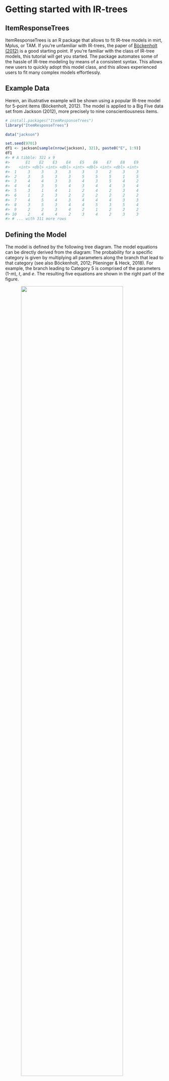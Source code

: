 Getting started with IR-trees
================

## ItemResponseTrees

ItemResponseTrees is an R package that allows to fit IR-tree models in
mirt, Mplus, or TAM. If you’re unfamiliar with IR-trees, the paper of
[Böckenholt (2012)](https://dx.doi.org/10.1037/a0028111) is a good
starting point. If you’re familiar with the class of IR-tree models,
this tutorial will get you started. The package automates some of the
hassle of IR-tree modeling by means of a consistent syntax. This allows
new users to quickly adopt this model class, and this allows experienced
users to fit many complex models effortlessly.

## Example Data

Herein, an illustrative example will be shown using a popular IR-tree
model for 5-point items (Böckenholt, 2012). The model is applied to a
Big Five data set from Jackson (2012), more precisely to nine
conscientiousness items.

``` r
# install.packages("ItemResponseTrees")
library("ItemResponseTrees")

data("jackson")

set.seed(9701)
df1 <- jackson[sample(nrow(jackson), 321), paste0("E", 1:9)]
df1
#> # A tibble: 321 x 9
#>       E1    E2    E3    E4    E5    E6    E7    E8    E9
#>    <int> <dbl> <int> <dbl> <int> <dbl> <int> <dbl> <int>
#>  1     3     3     3     3     3     3     2     3     3
#>  2     3     5     3     3     5     5     5     1     5
#>  3     4     4     3     3     4     3     5     4     2
#>  4     4     3     5     4     3     4     4     3     4
#>  5     3     1     4     1     2     4     2     3     4
#>  6     1     2     3     2     2     2     2     2     2
#>  7     4     5     4     3     4     4     4     3     3
#>  8     3     5     3     4     4     5     3     5     4
#>  9     2     2     3     4     2     1     2     2     2
#> 10     2     4     4     2     3     4     2     3     3
#> # ... with 311 more rows
```

## Defining the Model

The model is defined by the following tree diagram. The model equations
can be directly derived from the diagram: The probability for a specific
category is given by multiplying all parameters along the branch that
lead to that category (see also Böckenholt, 2012; Plieninger & Heck,
2018). For example, the branch leading to Category 5 is comprised of the
parameters (1-*m*), *t*, and *e*. The resulting five equations are shown
in the right part of the figure.

<img src="tools/ecn-model.png" width="80%" style="border:0px;display: block;  margin-left: auto; margin-right: auto;" />

In the ItemResponseTrees package, a model is defined using a specific
syntax that consists mainly of three parts.

1.  `Equations:` Herein, the model equation for each response category
    is listed in the format `cat = p1 * (1-p2)`, where `cat` is one of
    the observed responses (e.g., 1, …, 5). Furthermore, `p1` is a
    freely chosen parameter label, and I’ve chosen `t`, `e`, and `m`
    below corresponding to the diagram above.
2.  `IRT:` The parameters in the `Equations` (and also those in the
    figure above) actually correspond to latent variables of an IRT
    model. These latent variables are measured using a number of
    items/variables, and this is specified in this section using the
    same parameter labels as in `Equations`.  
    The format for this section is highly similar to the MODEL statement
    in Mplus: a semicolon is used after each definition; loadings
    (discrimination parameters) can be fixed using `@`. The syntax below
    fixes all loadings corresponding to dimensions *e* and *m* to 1
    corresponding to a 1PL or Rasch model, whereas all loadings
    corresponding to dimension *t* are freely estimated (i.e.,
    2PL-structure).
3.  `Class:` Can be either `Tree` for an IR-tree model or `GRM` for a
    graded response model.

<!-- end list -->

``` r
# Use irtree_create_template() to create a model-string template.
# This may also come handy if you prefer to provide the mapping matrix 
#   (i.e., pseudoitems) rather than the model equations
irtree_create_template(df1, mapping_matrix = NULL)
```

In the following, the model string for the desired IR-tree model for the
nine items is specified and saved as `m1`.

``` r
m1 <- "
# IR-tree model for 5-point items (Böckenholt, 2012)

Equations:
1 = (1-m)*(1-t)*e
2 = (1-m)*(1-t)*(1-e)
3 = m
4 = (1-m)*t*(1-e)
5 = (1-m)*t*e

IRT:
t  BY  E1,   E2,   E3,   E4,   E5,   E6,   E7,   E8,   E9;
e  BY  E1@1, E2@1, E3@1, E4@1, E5@1, E6@1, E7@1, E8@1, E9@1;
m  BY  E1@1, E2@1, E3@1, E4@1, E5@1, E6@1, E7@1, E8@1, E9@1;

Class:
Tree
"
```

In case of a graded response model, only two sections need to be
specified.

``` r
m2 <- "
# Graded response model

IRT:
t  BY  E1,   E2,   E3,   E4,   E5,   E6,   E7,   E8,   E9;

Class:
GRM
"
```

Subsequently, the function `irtree_model()` needs to be called, which
takes a model string such as `m1` or `m2` as its sole argument. The
resulting objects `model1` and `model2` of class `irtree_model` contain
all the necessary information for fitting the model. Furthermore, one
may inspect specific elements, for example, the pseudoitems contained in
the mapping matrix.

Further information on creating model strings is provided in
`?irtree_model()`.

``` r
model1 <- irtree_model(m1)
model2 <- irtree_model(m2)

model1$mapping_matrix
#>      cate  t  e m
#> [1,]    1  0  1 0
#> [2,]    2  0  0 0
#> [3,]    3 NA NA 1
#> [4,]    4  1  0 0
#> [5,]    5  1  1 0
```

## Fitting the model

Then, the model can be `fit()` using one of three different engines. The
ItemResponseTrees package supports the engines
[mirt](https://cran.r-project.org/package=mirt),
[TAM](https://cran.r-project.org/package=TAM), and Mplus (via the
[MplusAutomation](https://cran.r-project.org/package=MplusAutomation)
package). Additional arguments for the engine, for example, details of
the algorithms, can be specified via the `control` argument.

``` r
# mirt can be used with an EM algorithm (the default) or, for example, with the
# MH-RM algorithm, which seems a little bit faster here.
# See ?mirt::mirt for details.
ctrl <- control_mirt(method = "MHRM")

fit1 <- fit(model1, data = df1, engine = "mirt", control = ctrl)
fit2 <- fit(model2, data = df1, engine = "mirt", control = ctrl)
```

## Results

The easiest way to access the information stored in `fit1` and `fit2` is
via the functions `glance()`, `tidy()`, and `augment()` (that come from
the [broom](https://broom.tidyverse.org/) package, which is part of the
tidyverse).

### Model Fit

Information about model fit is obtained via `glance()`. As seen below,
the IR-tree model has 41 freely estimated parameters (3 x 9 thresholds +
9 loadings + 2 variances + 3 covariances). The GRM has 45 estimated
parameters (4 x 9 thresholds + 9 loadings). (Of course, this comparison
is a little bit unfair, because the IR-tree model is much more flexible
in terms of dimensionality/“random effects” even though it is less
flexible with respect to the thresholds/“fixed effects”.)

For the present data, the IR-tree model slightly outperforms the GRM
according to AIC and BIC, and thus one may conclude that response styles
are present in these data.

``` r
glance(fit1)
#> # A tibble: 1 x 11
#>     AIC   BIC  AICc logLik converged iterations estimator  npar  nobs n.factors
#>   <dbl> <dbl> <dbl>  <dbl> <lgl>          <int> <chr>     <int> <int>     <int>
#> 1 7660. 7815. 7672. -3789. TRUE             369 MHRM         41   321         3
#> # ... with 1 more variable: ngroups <int>

rbind(glance(fit1), glance(fit2))
#> # A tibble: 2 x 11
#>     AIC   BIC  AICc logLik converged iterations estimator  npar  nobs n.factors
#>   <dbl> <dbl> <dbl>  <dbl> <lgl>          <int> <chr>     <int> <int>     <int>
#> 1 7660. 7815. 7672. -3789. TRUE             369 MHRM         41   321         3
#> 2 7686. 7856. 7701. -3798. TRUE              84 MHRM         45   321         1
#> # ... with 1 more variable: ngroups <int>
```

### Parameter Estimates

The parameter estimates are obtained via `tidy()`. For the IR-tree
model, this returns a tibble with 66 rows (pertaining to the fixed and
estimated parameters). Below, the nine threshold/difficulty parameters
`t_E*.d` pertaining to parameter *t* are shown plus the threshold of
pseudoitem `e_E1`.

The latent variances, covariances, and correlations are shown below as
well, and these show the typical pattern of a negative correlation
between *e* and *m*.\[1\]

``` r
tidy(fit1, par_type = "difficulty")
#> # A tibble: 66 x 5
#>    parameter component term   estimate std.error
#>    <chr>     <chr>     <chr>     <dbl>     <dbl>
#>  1 Threshold <NA>      t_E1.d    1.08      0.574
#>  2 Threshold <NA>      t_E2.d   -1.07      0.652
#>  3 Threshold <NA>      t_E3.d   -1.34      0.383
#>  4 Threshold <NA>      t_E4.d   -0.208     0.563
#>  5 Threshold <NA>      t_E5.d   -1.81      0.522
#>  6 Threshold <NA>      t_E6.d   -2.12      0.632
#>  7 Threshold <NA>      t_E7.d    0.622     0.540
#>  8 Threshold <NA>      t_E8.d    0.636     0.448
#>  9 Threshold <NA>      t_E9.d   -0.178     0.351
#> 10 Threshold <NA>      e_E1.d    0.744     0.189
#> # ... with 56 more rows

tail(tidy(fit1, par_type = "difficulty"), 9)
#> # A tibble: 9 x 5
#>   parameter component term    estimate std.error
#>   <chr>     <chr>     <chr>      <dbl>     <dbl>
#> 1 Var       t         COV_11     1       NA     
#> 2 Var       e         COV_22     2.08     0.279 
#> 3 Var       m         COV_33     0.888    0.134 
#> 4 Cov       <NA>      COV_21     0.258    0.0954
#> 5 Cov       <NA>      COV_31    -0.101    0.0852
#> 6 Cov       <NA>      COV_32    -1.12     0.161 
#> 7 Corr      <NA>      CORR_21    0.179   NA     
#> 8 Corr      <NA>      CORR_31   -0.107   NA     
#> 9 Corr      <NA>      CORR_32   -0.826   NA
```

### Factor scores

The factor scores or person parameter estimates are obtained via
`augment()`. This returns a tibble comprised of the data set and the
factor scores (plus respective standard errors) for the three dimensions
*t* (F1), *e* (F2), and *m* (F3).

The correlation of the scores for the target trait (extraversion in this
case) between the IR-tree model and the GRM indicates that the models
differ in this respect even though not drastically.

``` r
augment(fit1)
#> # A tibble: 321 x 15
#>       E1    E2    E3    E4    E5    E6    E7    E8    E9 .fittedF1 .fittedF2
#>    <int> <dbl> <int> <dbl> <int> <dbl> <int> <dbl> <int>     <dbl>     <dbl>
#>  1     3     3     3     3     3     3     2     3     3   -0.743     -2.82 
#>  2     3     5     3     3     5     5     5     1     5    0.560      1.62 
#>  3     4     4     3     3     4     3     5     4     2    0.809     -0.812
#>  4     4     3     5     4     3     4     4     3     4    1.16      -0.706
#>  5     3     1     4     1     2     4     2     3     4   -0.634     -0.291
#>  6     1     2     3     2     2     2     2     2     2   -1.42      -0.807
#>  7     4     5     4     3     4     4     4     3     3    1.10      -0.808
#>  8     3     5     3     4     4     5     3     5     4    1.13       0.237
#>  9     2     2     3     4     2     1     2     2     2   -0.905     -0.767
#> 10     2     4     4     2     3     4     2     3     3   -0.0666    -1.51 
#> # ... with 311 more rows, and 4 more variables: .fittedF3 <dbl>,
#> #   .se.fitF1 <dbl>, .se.fitF2 <dbl>, .se.fitF3 <dbl>

cor(augment(fit1)$.fittedF1, augment(fit2)$.fittedF1)
#> [1] 0.9021495
```

1.  The order of the processes corresponds to the order of appearance in
    the section `IRT` of the model string. Thus, the order here is *t*,
    *e*, *m*, such that `COV_33` is the variance of person parameters
    for *m*, and `CORR_32` is the correlation between *m* and *e*.
    Likewise, in the output of `augment(fit1)` shown herein, `F1`
    corresponds to *t* etc.
